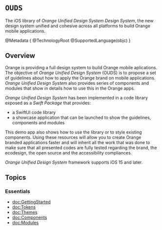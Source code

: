 # ``OUDS``

The iOS library of *Orange Unified Design System Design System*, the new design system unified and cohesive across all platforms to build Orange mobile applications.

@Metadata {
    @TechnologyRoot
    @SupportedLanguage(objc)
}

## Overview

Orange is providing a full design system to build Orange mobile aplications. The objective of *Orange Unified Design System* (OUDS) is to propose a set of guidelines about how to apply the Orange brand on mobile applications. *Orange Unified Design System* also provides series of components and modules that show in details how to use this in the Orange apps.

*Orange Unified Design System* has been implemented in a code library exposed as a _Swift Package_ that provides:

- a SwiftUI code library
- a showcase application that can be launched to show the guidelines, components and modules

This demo app also shows how to use the library or to style existing components.
Using these resources will allow you to create Orange branded applications faster and will inherit all the work that was done to make sure that all presented codes are fully tested regarding the brand, the ecodesign, the open source and the accessibility compliances.

*Orange Unified Design System* framework supports iOS 15 and later.

## Topics

### Essentials

- <doc:GettingStarted>
- <doc:Tokens>
- <doc:Themes>
- <doc:Components>
- <doc:Modules>
    
